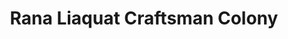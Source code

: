 ---
title: "Rana Liaquat Craftsman Colony"
url: /karachi/rana-liaquat-craftsman-colony/
shop: shop
---